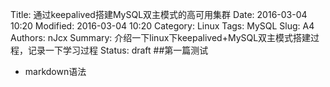 Title: 通过keepalived搭建MySQL双主模式的高可用集群
Date: 2016-03-04 10:20
Modified: 2016-03-04 10:20
Category: Linux
Tags: MySQL
Slug: A4
Authors: nJcx
Summary: 介绍一下linux下keepalived+MySQL双主模式搭建过程，记录一下学习过程
Status: draft
##第一篇测试
- markdown语法
